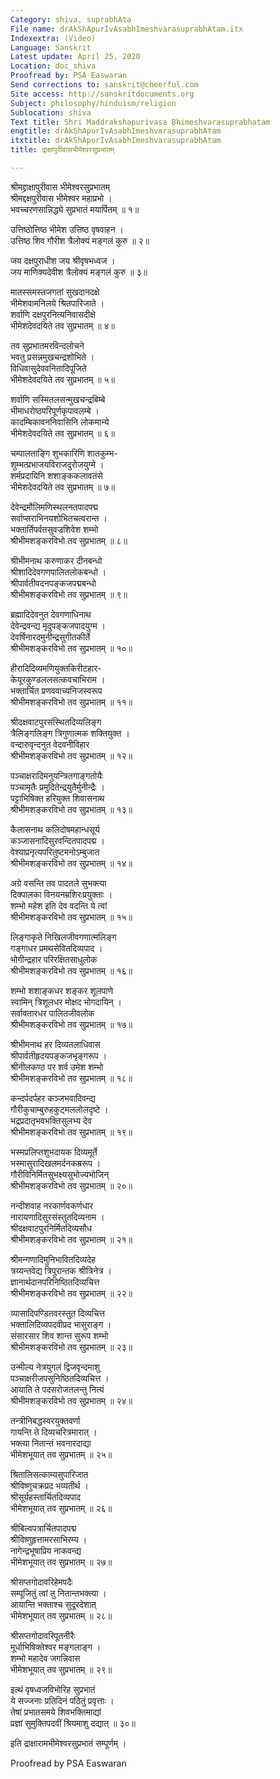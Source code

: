 ```yaml
---
Category: shiva, suprabhAta
File name: drAkShApurIvAsabhImeshvarasuprabhAtam.itx
Indexextra: (Video)
Language: Sanskrit
Latest update: April 25, 2020
Location: doc_shiva
Proofread by: PSA Easwaran
Send corrections to: sanskrit@cheerful.com
Site access: http://sanskritdocuments.org
Subject: philosophy/hinduism/religion
Sublocation: shiva
Text title: Shri Maddrakshapurivasa Bhimeshvarasuprabhatam
engtitle: drAkShApurIvAsabhImeshvarasuprabhAtam
itxtitle: drAkShApurIvAsabhImeshvarasuprabhAtam
title: द्राक्षापुरीवासभीमेश्वरसुप्रभातम्

---
```

  
 श्रीमद्द्राक्षापुरीवास भीमेश्वरसुप्रभातम्   
श्रीमद्दक्षपुरीवास भीमेश्वर महाप्रभो ।  
भवच्चरणसान्निद्ध्ये सुप्रभातं मयार्पितम् ॥ १॥  
  
उत्तिष्ठोत्तिष्ठ भीमेश उत्तिष्ठ वृषवाहन ।  
उत्तिष्ठ शिव  गौरीश त्रैलोक्यं मङ्गलं कुरु ॥ २॥  
  
जय दक्षपुराधीश जय श्रीवृषभध्वज ।  
जय माणिक्यदेवीश त्रैलोक्यं मङ्गलं कुरु ॥ ३॥  
  
मातस्समस्तजगतां सुखदानदक्षे  
     भीमेशवामनिलये  श्रितपारिजाते ।  
शर्वाणि दक्षपुरनित्यनिवासदीक्षे  
     भीमेशदेवदयिते तव सुप्रभातम् ॥ ४॥  
  
तव सुप्रभातमरविन्दलोचने  
     भवतु प्रसन्नमुखचन्द्रशोभिते ।  
विधिवासुदेववनितादिपूजिते  
     भीमेशदेवदयिते तव सुप्रभातम् ॥ ५॥  
  
शर्वाणि सस्मितलसन्मुखचन्द्रबिम्बे  
     भीमाधरोष्ठपरिपूर्णकृपावलम्बे ।  
कादम्बिकावननिवासिनि लोकमान्ये  
     भीमेशदेवदयिते तव सुप्रभातम् ॥ ६॥  
  
चम्पालताङ्गि शुभकारिणि शातकुम्भ-  
     शुम्भत्प्रभाजयविराजदुरोजयुग्मे ।  
शर्मप्रदायिनि शशाङ्ककलावतंसे  
     भीमेशदेवदयिते तव सुप्रभातम् ॥ ७॥  
  
देवेन्द्रमौलिमणिस्थलनतपादपद्म  
     सर्वाप्सराभिनयशोभितचत्वरान्त ।  
भक्तार्तिपर्वतसुवज्रशिवेश शम्भो  
     श्रीभीमशङ्करविभो तव सुप्रभातम् ॥ ८॥  
  
श्रीभीमनाथ करुणाकर दीनबन्धो  
     श्रीशादिदेवगणपालितलोकबन्धो ।  
श्रीपार्वतीवदनपङ्कजपद्मबन्धो  
     श्रीभीमशङ्करविभो तव सुप्रभातम् ॥ ९॥  
  
ब्रह्मादिदेवनुत देवगणाधिनाथ  
     देवेन्द्रवन्द्य मृदुपङ्कजपादयुग्म ।  
देवर्षिनारदमुनीन्द्रसुगीतकीर्ते  
     श्रीभीमशङ्करविभो तव सुप्रभातम् ॥ १०॥  
  
हीरादिदिव्यमणियुक्तकिरीटहार-  
     केयूरकुण्डललसत्कवचाभिराम ।  
भक्तार्चित प्रणववाच्यनिजस्वरूप  
     श्रीभीमशङ्करविभो तव सुप्रभातम् ॥ ११॥  
  
श्रीदक्षवाटपुरसंस्थितदिव्यलिङ्ग  
     त्रैलिङ्गलिङ्ग त्रिगुणात्मक शक्तियुक्त ।  
वन्दारुवृन्दनुत वेदवनीविहार  
     श्रीभीमशङ्करविभो तव सुप्रभातम् ॥ १२॥  
  
पञ्चाक्षरादिमनुयन्त्रितगाङ्गतोयैः  
     पञ्चामृतैः प्रमुदितेन्द्रयुतैर्मुनीन्द्रैः ।  
पट्टाभिषिक्त हरियुक्त शिवासनाथ  
     श्रीभीमशङ्करविभो तव सुप्रभातम् ॥ १३॥  
  
कैलासनाथ कलिदोषमहान्धसूर्य  
     कञ्जासनादिसुरवन्दितपादपद्म ।  
वेश्याप्रनृत्यपरितुष्टमनोऽम्बुजात  
     श्रीभीमशङ्करविभो तव सुप्रभातम् ॥ १४॥  
  
अग्रे वसन्ति तव पादतले सुभक्त्या  
     दिक्पालका विनयनम्रशिरःप्रयुक्ताः ।  
शम्भो महेश इति देव वदन्ति ये त्वां  
     श्रीभीमशङ्करविभो तव सुप्रभातम् ॥ १५॥  
  
लिङ्गाकृते निखिलजीवगणात्मलिङ्ग  
     गङ्गाधर प्रमथसेवितदिव्यपाद ।  
भोगीन्द्रहार परिरक्षितसाधुलोक  
     श्रीभीमशङ्करविभो तव सुप्रभातम् ॥ १६॥  
  
शम्भो शशाङ्कधर शङ्कर  शूलपाणे  
     स्वामिन्  त्रिशूलधर मोक्षद भोगदायिन् ।  
सर्वावतारधर पालितजीवलोक  
     श्रीभीमशङ्करविभो तव सुप्रभातम् ॥ १७॥  
  
श्रीभीमनाथ हर दिव्यतलाधिवास  
     श्रीपार्वतीहृदयपङ्कजभृङ्गरूप ।  
श्रीनीलकण्ठ पर शर्व उमेश शम्भो  
     श्रीभीमशङ्करविभो तव सुप्रभातम् ॥ १८॥  
  
कन्दर्पदर्पहर कञ्जभवादिवन्द्य  
     गौरीकुचाम्बुरुहकुट्मललोलदृष्टे ।  
भद्रप्रदातृभवभक्तिसुलभ्य देव  
     श्रीभीमशङ्करविभो तव सुप्रभातम् ॥ १९॥  
  
भस्मप्रलिप्तशुभदायक दिव्यमूर्ते  
     भस्मासुरादिखलमर्दनकम्ररूप ।  
गौरीविनिर्मितसुभक्ष्यसुभोज्यभोजिन्  
     श्रीभीमशङ्करविभो तव सुप्रभातम् ॥ २०॥  
  
नन्दीशवाह नरकार्णवकर्णधार  
     नारायणादिसुरसंस्तुतदिव्यनाम ।  
श्रीदक्षवाटपुरनिर्मितदिव्यसौध  
     श्रीभीमशङ्करविभो  तव सुप्रभातम् ॥ २१॥  
  
श्रीमन्गणादिमुनिभावितदिव्यदेह  
     त्रय्यन्तवेद्य त्रिपुरान्तक  श्रीत्रिनेत्र ।  
ज्ञानार्थदानपरिनिष्ठितदिव्यचित्त  
     श्रीभीमशङ्करविभो  तव सुप्रभातम् ॥ २२॥  
  
व्यासादिपण्डितवरस्तुत  दिव्यचित्त  
     भक्तालिदिव्यपदवीप्रद  भासुराङ्ग ।  
संसारसार शिव शान्त  सुरूप  शम्भो  
     श्रीभीमशङ्करविभो तव सुप्रभातम् ॥ २३॥  
  
उन्मील्य नेत्रयुगलं द्विजवृन्दमाशु  
     पञ्चाक्षरीजपसुनिष्ठितदिव्यचित्त ।  
आयाति ते पदसरोजतलन्तु नित्यं  
     श्रीभीमशङ्करविभो तव सुप्रभातम् ॥ २४॥  
  
तन्त्रीनिबद्धस्वरयुक्तवर्णा  
     गायन्ति ते दिव्यचरित्रमारात् ।  
भक्त्या नितान्तं भवनारदाद्या  
     भीमेशभूयात् तव सुप्रभातम् ॥ २५॥  
  
श्रितालिसत्काम्यसुपारिजात  
     श्रीविष्णुचक्रप्रद भव्यतीर्थ ।  
श्रीसूर्यहस्तार्चितदिव्यपाद  
     भीमेशभूयात् तव सुप्रभातम् ॥ २६॥  
  
श्रीबिल्वपत्रार्चितपादपद्म  
     श्रीविष्णुहृत्तामरसाभिरम्य ।  
नागेन्द्रभूषाप्रिय नाकवन्द्य  
     भीमेशभूयात् तव सुप्रभातम् ॥ २७॥  
  
श्रीसप्तगोदावरिहेमपदैः  
     सम्पूजितुं त्वां तु नितान्तभक्त्या ।  
आयान्ति भक्ताश्च सुदूरदेशात्  
     भीमेशभूयात् तव सुप्रभातम् ॥ २८॥  
  
श्रीसप्तगोदावरिपूतनीरैः  
     मूर्धाभिषिक्तेश्वर मङ्गलाङ्ग ।  
शम्भो महादेव जगन्निवास  
     भीमेशभूयात् तव सुप्रभातम् ॥ २९॥  
  
इत्थं वृषध्वजविभोरिह सुप्रभातं  
     ये सज्जनाः प्रतिदिनं पठितुं प्रवृत्ताः ।  
तेषां प्रभातसमये शिवभक्तिमाद्यां  
     प्रज्ञां सुमुक्तिपदवीं श्रियमाशु दद्यात् ॥ ३०॥  
  
इति द्राक्षारामभीमेश्वरसुप्रभातं सम्पूर्णम् ।  
  
  
Proofread by PSA Easwaran   
  
